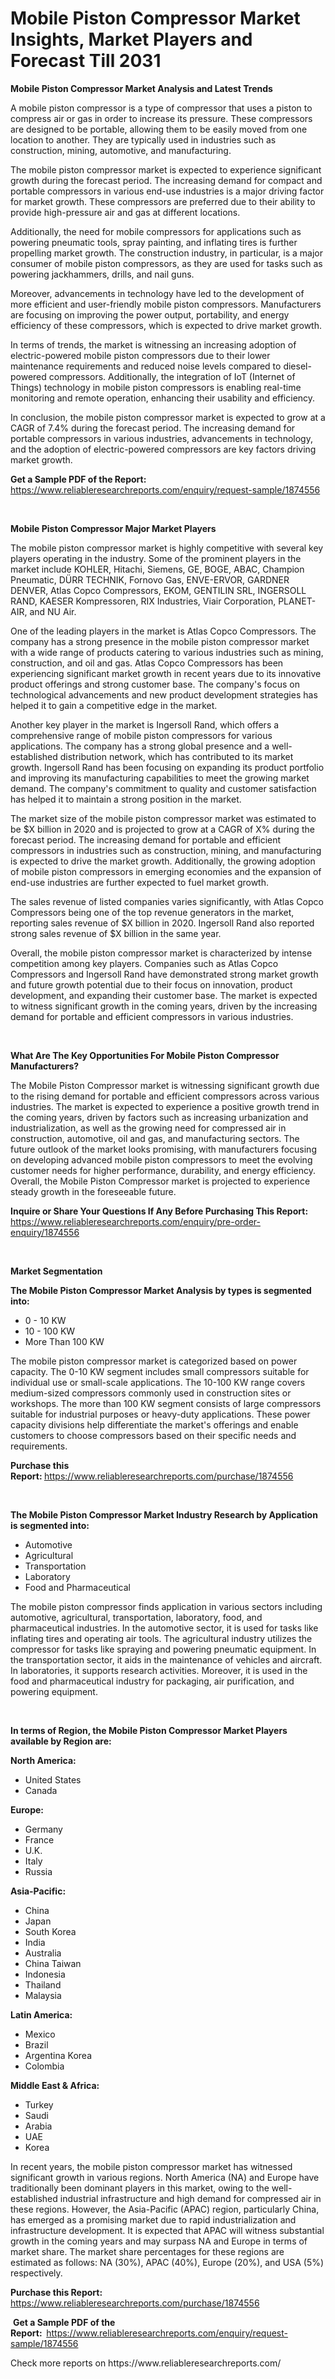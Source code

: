<p><h1>Mobile Piston Compressor Market Insights, Market Players and Forecast Till 2031</h1></p><p><strong>Mobile Piston Compressor Market Analysis and Latest Trends</strong></p>
<p><p>A mobile piston compressor is a type of compressor that uses a piston to compress air or gas in order to increase its pressure. These compressors are designed to be portable, allowing them to be easily moved from one location to another. They are typically used in industries such as construction, mining, automotive, and manufacturing.</p><p>The mobile piston compressor market is expected to experience significant growth during the forecast period. The increasing demand for compact and portable compressors in various end-use industries is a major driving factor for market growth. These compressors are preferred due to their ability to provide high-pressure air and gas at different locations.</p><p>Additionally, the need for mobile compressors for applications such as powering pneumatic tools, spray painting, and inflating tires is further propelling market growth. The construction industry, in particular, is a major consumer of mobile piston compressors, as they are used for tasks such as powering jackhammers, drills, and nail guns.</p><p>Moreover, advancements in technology have led to the development of more efficient and user-friendly mobile piston compressors. Manufacturers are focusing on improving the power output, portability, and energy efficiency of these compressors, which is expected to drive market growth.</p><p>In terms of trends, the market is witnessing an increasing adoption of electric-powered mobile piston compressors due to their lower maintenance requirements and reduced noise levels compared to diesel-powered compressors. Additionally, the integration of IoT (Internet of Things) technology in mobile piston compressors is enabling real-time monitoring and remote operation, enhancing their usability and efficiency.</p><p>In conclusion, the mobile piston compressor market is expected to grow at a CAGR of 7.4% during the forecast period. The increasing demand for portable compressors in various industries, advancements in technology, and the adoption of electric-powered compressors are key factors driving market growth.</p></p>
<p><strong>Get a Sample PDF of the Report:&nbsp;</strong> <a href="https://www.reliableresearchreports.com/enquiry/request-sample/1874556">https://www.reliableresearchreports.com/enquiry/request-sample/1874556</a></p>
<p>&nbsp;</p>
<p><strong>Mobile Piston Compressor Major Market Players</strong></p>
<p><p>The mobile piston compressor market is highly competitive with several key players operating in the industry. Some of the prominent players in the market include KOHLER, Hitachi, Siemens, GE, BOGE, ABAC, Champion Pneumatic, DÜRR TECHNIK, Fornovo Gas, ENVE-ERVOR, GARDNER DENVER, Atlas Copco Compressors, EKOM, GENTILIN SRL, INGERSOLL RAND, KAESER Kompressoren, RIX Industries, Viair Corporation, PLANET-AIR, and NU Air.</p><p>One of the leading players in the market is Atlas Copco Compressors. The company has a strong presence in the mobile piston compressor market with a wide range of products catering to various industries such as mining, construction, and oil and gas. Atlas Copco Compressors has been experiencing significant market growth in recent years due to its innovative product offerings and strong customer base. The company's focus on technological advancements and new product development strategies has helped it to gain a competitive edge in the market.</p><p>Another key player in the market is Ingersoll Rand, which offers a comprehensive range of mobile piston compressors for various applications. The company has a strong global presence and a well-established distribution network, which has contributed to its market growth. Ingersoll Rand has been focusing on expanding its product portfolio and improving its manufacturing capabilities to meet the growing market demand. The company's commitment to quality and customer satisfaction has helped it to maintain a strong position in the market.</p><p>The market size of the mobile piston compressor market was estimated to be $X billion in 2020 and is projected to grow at a CAGR of X% during the forecast period. The increasing demand for portable and efficient compressors in industries such as construction, mining, and manufacturing is expected to drive the market growth. Additionally, the growing adoption of mobile piston compressors in emerging economies and the expansion of end-use industries are further expected to fuel market growth.</p><p>The sales revenue of listed companies varies significantly, with Atlas Copco Compressors being one of the top revenue generators in the market, reporting sales revenue of $X billion in 2020. Ingersoll Rand also reported strong sales revenue of $X billion in the same year.</p><p>Overall, the mobile piston compressor market is characterized by intense competition among key players. Companies such as Atlas Copco Compressors and Ingersoll Rand have demonstrated strong market growth and future growth potential due to their focus on innovation, product development, and expanding their customer base. The market is expected to witness significant growth in the coming years, driven by the increasing demand for portable and efficient compressors in various industries.</p></p>
<p>&nbsp;</p>
<p><strong>What Are The Key Opportunities For Mobile Piston Compressor Manufacturers?</strong></p>
<p><p>The Mobile Piston Compressor market is witnessing significant growth due to the rising demand for portable and efficient compressors across various industries. The market is expected to experience a positive growth trend in the coming years, driven by factors such as increasing urbanization and industrialization, as well as the growing need for compressed air in construction, automotive, oil and gas, and manufacturing sectors. The future outlook of the market looks promising, with manufacturers focusing on developing advanced mobile piston compressors to meet the evolving customer needs for higher performance, durability, and energy efficiency. Overall, the Mobile Piston Compressor market is projected to experience steady growth in the foreseeable future.</p></p>
<p><strong>Inquire or Share Your Questions If Any Before Purchasing This Report:</strong> <a href="https://www.reliableresearchreports.com/enquiry/pre-order-enquiry/1874556">https://www.reliableresearchreports.com/enquiry/pre-order-enquiry/1874556</a></p>
<p>&nbsp;</p>
<p><strong>Market Segmentation</strong></p>
<p><strong>The Mobile Piston Compressor Market Analysis by types is segmented into:</strong></p>
<p><ul><li>0 - 10 KW</li><li>10 - 100 KW</li><li>More Than 100 KW</li></ul></p>
<p><p>The mobile piston compressor market is categorized based on power capacity. The 0-10 KW segment includes small compressors suitable for individual use or small-scale applications. The 10-100 KW range covers medium-sized compressors commonly used in construction sites or workshops. The more than 100 KW segment consists of large compressors suitable for industrial purposes or heavy-duty applications. These power capacity divisions help differentiate the market's offerings and enable customers to choose compressors based on their specific needs and requirements.</p></p>
<p><strong>Purchase this Report:&nbsp;</strong><a href="https://www.reliableresearchreports.com/purchase/1874556">https://www.reliableresearchreports.com/purchase/1874556</a></p>
<p>&nbsp;</p>
<p><strong>The Mobile Piston Compressor Market Industry Research by Application is segmented into:</strong></p>
<p><ul><li>Automotive</li><li>Agricultural</li><li>Transportation</li><li>Laboratory</li><li>Food and Pharmaceutical</li></ul></p>
<p><p>The mobile piston compressor finds application in various sectors including automotive, agricultural, transportation, laboratory, food, and pharmaceutical industries. In the automotive sector, it is used for tasks like inflating tires and operating air tools. The agricultural industry utilizes the compressor for tasks like spraying and powering pneumatic equipment. In the transportation sector, it aids in the maintenance of vehicles and aircraft. In laboratories, it supports research activities. Moreover, it is used in the food and pharmaceutical industry for packaging, air purification, and powering equipment.</p></p>
<p>&nbsp;</p>
<p><strong>In terms of Region, the Mobile Piston Compressor Market Players available by Region are:</strong></p>
<p>
    <p> <strong> North America: </strong>
        <ul>
            <li>United States</li>
            <li>Canada</li>
        </ul>
        </p> 
    <p> <strong> Europe: </strong>
        <ul>
            <li>Germany</li>
            <li>France</li>
            <li>U.K.</li>
            <li>Italy</li>
            <li>Russia</li>
        </ul>
        </p> 
    <p> <strong> Asia-Pacific: </strong>
        <ul>
            <li>China</li>
            <li>Japan</li>
            <li>South Korea</li>
            <li>India</li>
            <li>Australia</li>
            <li>China Taiwan</li>
            <li>Indonesia</li>
            <li>Thailand</li>
            <li>Malaysia</li>
        </ul>
        </p> 
    <p> <strong> Latin America: </strong>
        <ul>
            <li>Mexico</li>
            <li>Brazil</li>
            <li>Argentina Korea</li>
            <li>Colombia</li>
        </ul>
        </p> 
    <p> <strong> Middle East & Africa: </strong>
        <ul>
            <li>Turkey</li>
            <li>Saudi</li>
            <li>Arabia</li>
            <li>UAE</li>
            <li>Korea</li>
        </ul>
    </p>
    </p>
<p><p>In recent years, the mobile piston compressor market has witnessed significant growth in various regions. North America (NA) and Europe have traditionally been dominant players in this market, owing to the well-established industrial infrastructure and high demand for compressed air in these regions. However, the Asia-Pacific (APAC) region, particularly China, has emerged as a promising market due to rapid industrialization and infrastructure development. It is expected that APAC will witness substantial growth in the coming years and may surpass NA and Europe in terms of market share. The market share percentages for these regions are estimated as follows: NA (30%), APAC (40%), Europe (20%), and USA (5%) respectively.</p></p>
<p><strong>Purchase this Report: </strong><a href="https://www.reliableresearchreports.com/purchase/1874556">https://www.reliableresearchreports.com/purchase/1874556</a></p>
<p>&nbsp;<strong>Get a Sample PDF of the Report:&nbsp;&nbsp;</strong><a href="https://www.reliableresearchreports.com/enquiry/request-sample/1874556">https://www.reliableresearchreports.com/enquiry/request-sample/1874556</a></p>
<p><strong></strong></p>
<p>Check more reports on https://www.reliableresearchreports.com/</p>